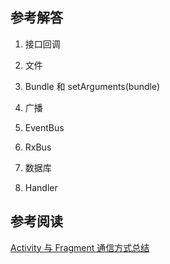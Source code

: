 ## 参考解答

1. 接口回调

2. 文件

3. Bundle 和 setArguments(bundle)

4. 广播

5. EventBus 

6. RxBus

7. 数据库

8. Handler

## 参考阅读

[Activity 与 Fragment 通信方式总结](https://blog.csdn.net/qq_36982160/article/details/82802544)